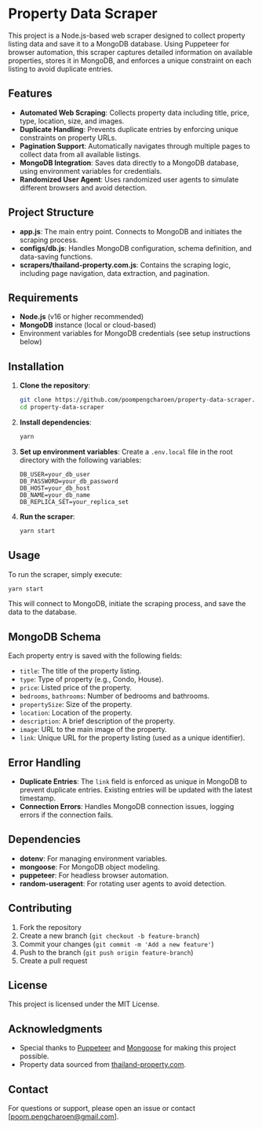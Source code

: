 # Property Data Scraper

This project is a Node.js-based web scraper designed to collect property listing data and save it to a MongoDB database. Using Puppeteer for browser automation, this scraper captures detailed information on available properties, stores it in MongoDB, and enforces a unique constraint on each listing to avoid duplicate entries.

## Features

- **Automated Web Scraping**: Collects property data including title, price, type, location, size, and images.
- **Duplicate Handling**: Prevents duplicate entries by enforcing unique constraints on property URLs.
- **Pagination Support**: Automatically navigates through multiple pages to collect data from all available listings.
- **MongoDB Integration**: Saves data directly to a MongoDB database, using environment variables for credentials.
- **Randomized User Agent**: Uses randomized user agents to simulate different browsers and avoid detection.

## Project Structure

- **app.js**: The main entry point. Connects to MongoDB and initiates the scraping process.
- **configs/db.js**: Handles MongoDB configuration, schema definition, and data-saving functions.
- **scrapers/thailand-property.com.js**: Contains the scraping logic, including page navigation, data extraction, and pagination.

## Requirements

- **Node.js** (v16 or higher recommended)
- **MongoDB** instance (local or cloud-based)
- Environment variables for MongoDB credentials (see setup instructions below)

## Installation

1. **Clone the repository**:

   ```bash
   git clone https://github.com/poompengcharoen/property-data-scraper.git
   cd property-data-scraper
   ```

2. **Install dependencies**:

   ```bash
   yarn
   ```

3. **Set up environment variables**:
   Create a `.env.local` file in the root directory with the following variables:
   ```plaintext
   DB_USER=your_db_user
   DB_PASSWORD=your_db_password
   DB_HOST=your_db_host
   DB_NAME=your_db_name
   DB_REPLICA_SET=your_replica_set
   ```
4. **Run the scraper**:
   ```bash
   yarn start
   ```

## Usage

To run the scraper, simply execute:

```bash
yarn start
```

This will connect to MongoDB, initiate the scraping process, and save the data to the database.

## MongoDB Schema

Each property entry is saved with the following fields:

- `title`: The title of the property listing.
- `type`: Type of property (e.g., Condo, House).
- `price`: Listed price of the property.
- `bedrooms`, `bathrooms`: Number of bedrooms and bathrooms.
- `propertySize`: Size of the property.
- `location`: Location of the property.
- `description`: A brief description of the property.
- `image`: URL to the main image of the property.
- `link`: Unique URL for the property listing (used as a unique identifier).

## Error Handling

- **Duplicate Entries**: The `link` field is enforced as unique in MongoDB to prevent duplicate entries. Existing entries will be updated with the latest timestamp.
- **Connection Errors**: Handles MongoDB connection issues, logging errors if the connection fails.

## Dependencies

- **dotenv**: For managing environment variables.
- **mongoose**: For MongoDB object modeling.
- **puppeteer**: For headless browser automation.
- **random-useragent**: For rotating user agents to avoid detection.

## Contributing

1. Fork the repository
2. Create a new branch (`git checkout -b feature-branch`)
3. Commit your changes (`git commit -m 'Add a new feature'`)
4. Push to the branch (`git push origin feature-branch`)
5. Create a pull request

## License

This project is licensed under the MIT License.

## Acknowledgments

- Special thanks to [Puppeteer](https://pptr.dev/) and [Mongoose](https://mongoosejs.com/) for making this project possible.
- Property data sourced from [thailand-property.com](https://www.thailand-property.com/).

## Contact

For questions or support, please open an issue or contact [poom.pengcharoen@gmail.com].
